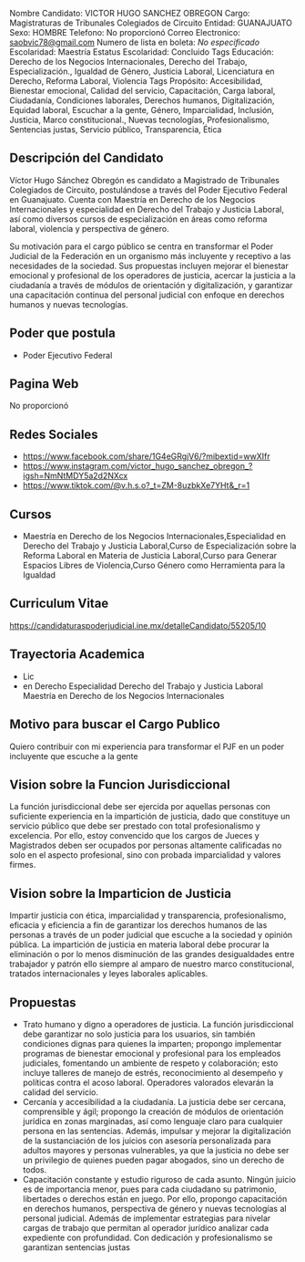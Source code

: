 Nombre Candidato: VICTOR HUGO SANCHEZ OBREGON
Cargo: Magistraturas de Tribunales Colegiados de Circuito
Entidad: GUANAJUATO
Sexo: HOMBRE
Telefono: No proporcionó
Correo Electronico: saobvic78@gmail.com
Numero de lista en boleta: *No especificado*
Escolaridad: Maestría
Estatus Escolaridad: Concluido
Tags Educación: Derecho de los Negocios Internacionales, Derecho del Trabajo, Especialización., Igualdad de Género, Justicia Laboral, Licenciatura en Derecho, Reforma Laboral, Violencia
Tags Propósito: Accesibilidad, Bienestar emocional, Calidad del servicio, Capacitación, Carga laboral, Ciudadanía, Condiciones laborales, Derechos humanos, Digitalización, Equidad laboral, Escuchar a la gente, Género, Imparcialidad, Inclusión, Justicia, Marco constitucional., Nuevas tecnologías, Profesionalismo, Sentencias justas, Servicio público, Transparencia, Ética


## Descripción del Candidato 

Víctor Hugo Sánchez Obregón es candidato a Magistrado de Tribunales Colegiados de Circuito, postulándose a través del Poder Ejecutivo Federal en Guanajuato. Cuenta con Maestría en Derecho de los Negocios Internacionales y especialidad en Derecho del Trabajo y Justicia Laboral, así como diversos cursos de especialización en áreas como reforma laboral, violencia y perspectiva de género.

Su motivación para el cargo público se centra en transformar el Poder Judicial de la Federación en un organismo más incluyente y receptivo a las necesidades de la sociedad. Sus propuestas incluyen mejorar el bienestar emocional y profesional de los operadores de justicia, acercar la justicia a la ciudadanía a través de módulos de orientación y digitalización, y garantizar una capacitación continua del personal judicial con enfoque en derechos humanos y nuevas tecnologías.


## Poder que postula

- Poder Ejecutivo Federal


## Pagina Web

No proporcionó


## Redes Sociales

- https://www.facebook.com/share/1G4eGRgjV6/?mibextid=wwXIfr
- https://www.instagram.com/victor_hugo_sanchez_obregon_?igsh=NmNtMDY5a2d2NXcx
- https://www.tiktok.com/@v.h.s.o?_t=ZM-8uzbkXe7YHt&_r=1


## Cursos

- Maestría en Derecho de los Negocios Internacionales,Especialidad en Derecho del Trabajo y Justicia Laboral,Curso de Especialización sobre la Reforma Laboral en Materia de Justicia Laboral,Curso para Generar Espacios Libres de Violencia,Curso Género como Herramienta para la Igualdad


## Curriculum Vitae

https://candidaturaspoderjudicial.ine.mx/detalleCandidato/55205/10


## Trayectoria Academica

- Lic
- en Derecho Especialidad Derecho del Trabajo y Justicia Laboral Maestría en Derecho de los Negocios Internacionales


## Motivo para buscar el Cargo Publico

Quiero contribuir con mi experiencia para transformar el PJF en un poder incluyente que escuche a la gente


## Vision sobre la Funcion Jurisdiccional

La función jurisdiccional debe ser ejercida por aquellas personas con suficiente experiencia en la impartición de justicia, dado que constituye un servicio público que debe ser prestado con total profesionalismo y excelencia. Por ello, estoy convencido que los cargos de Jueces y Magistrados deben ser ocupados por personas altamente calificadas no solo en el aspecto profesional, sino con probada imparcialidad y valores firmes.


## Vision sobre la Imparticion de Justicia

Impartir justicia con ética, imparcialidad y transparencia, profesionalismo, eficacia y eficiencia a fin de garantizar los derechos humanos de las personas a través de un poder judicial que escuche a la sociedad y opinión pública. La impartición de justicia en materia laboral debe procurar la eliminación o por lo menos disminución de las grandes desigualdades entre trabajador y patrón ello siempre al amparo de nuestro marco constitucional, tratados internacionales y leyes laborales aplicables.


## Propuestas

- Trato humano y digno a operadores de justicia. La función jurisdiccional debe garantizar no solo justicia para los usuarios, sin también condiciones dignas para quienes la imparten; propongo implementar programas de bienestar emocional y profesional para los empleados judiciales, fomentando un ambiente de respeto y colaboración; esto incluye talleres de manejo de estrés, reconocimiento al desempeño y políticas contra el acoso laboral. Operadores valorados elevarán la calidad del servicio.
- Cercanía y accesibilidad a la ciudadanía. La justicia debe ser cercana, comprensible y ágil; propongo la creación de módulos de orientación jurídica en zonas marginadas, así como lenguaje claro para cualquier persona en las sentencias. Además, impulsar y mejorar la digitalización de la sustanciación de los juicios con asesoría personalizada para adultos mayores y personas vulnerables, ya que la justicia no debe ser un privilegio de quienes pueden pagar abogados, sino un derecho de todos.
- Capacitación constante y estudio riguroso de cada asunto. Ningún juicio es de importancia menor, pues para cada ciudadano su patrimonio, libertades o derechos están en juego. Por ello, propongo capacitación en derechos humanos, perspectiva de género y nuevas tecnologías al personal judicial. Además de implementar estrategias para nivelar cargas de trabajo que permitan al operador jurídico analizar cada expediente con profundidad. Con dedicación y profesionalismo se garantizan sentencias justas

